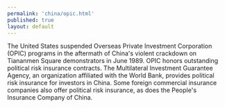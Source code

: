 ```yaml
---
permalink: 'china/opic.html'
published: true
layout: default
---
```

The United States suspended Overseas Private Investment Corporation (OPIC) programs in the aftermath of China's violent crackdown on Tiananmen Square demonstrators in June 1989. OPIC honors outstanding political risk insurance contracts. The Multilateral Investment Guarantee Agency, an organization affiliated with the World Bank, provides political risk insurance for investors in China. Some foreign commercial insurance companies also offer political risk insurance, as does the People's Insurance Company of China.
